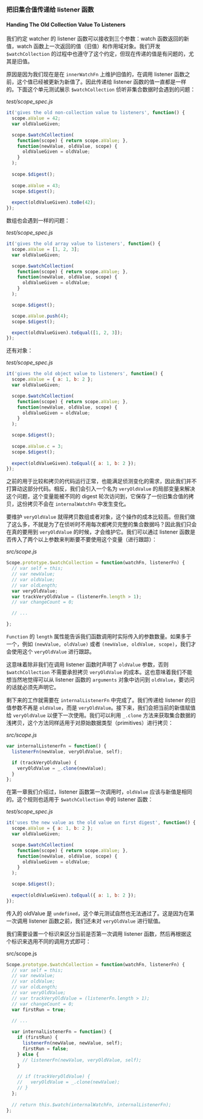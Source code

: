 ### 把旧集合值传递给 listener 函数
#### Handing The Old Collection Value To Listeners

我们约定 watcher 的 listener 函数可以接收到三个参数：watch 函数返回的新值，watch 函数上一次返回的值（旧值）和作用域对象。我们开发 `$watchCollection` 的过程中也遵守了这个约定，但现在传递的值是有问题的，尤其是旧值。

原因是因为我们现在是在 `innerWatchFn` 上维护旧值的，在调用 listener 函数之前，这个值已经被更新为新值了。因此传递给 listener 函数的值一直都是一样的。下面这个单元测试展示 `$watchCollection` 侦听非集合数据时会遇到的问题：

_test/scope_spec.js_

```js
it('gives the old non-collection value to listeners', function() {
  scope.aValue = 42;
  var oldValueGiven;

  scope.$watchCollection(
    function(scope) { return scope.aValue; },
    function(newValue, oldValue, scope) {
      oldValueGiven = oldValue;
    }
  );
  
  scope.$digest();
  
  scope.aValue = 43;
  scope.$digest();
  
  expect(oldValueGiven).toBe(42);
});
```

数组也会遇到一样的问题：

_test/scope_spec.js_

```js
it('gives the old array value to listeners', function() {
  scope.aValue = [1, 2, 3];
  var oldValueGiven;

  scope.$watchCollection(
    function(scope) { return scope.aValue; },
    function(newValue, oldValue, scope) {
      oldValueGiven = oldValue;
    }
  );

  scope.$digest();

  scope.aValue.push(4);
  scope.$digest();

  expect(oldValueGiven).toEqual([1, 2, 3]);
});
```

还有对象：

_test/scope_spec.js_

```js
it('gives the old object value to listeners', function() {
  scope.aValue = { a: 1, b: 2 };
  var oldValueGiven;

  scope.$watchCollection(
    function(scope) { return scope.aValue; },
    function(newValue, oldValue, scope) {
      oldValueGiven = oldValue;
    }
  );

  scope.$digest();
  
  scope.aValue.c = 3;
  scope.$digest();
  
  expect(oldValueGiven).toEqual({ a: 1, b: 2 });
});
```

之前的用于比较和拷贝的代码运行正常，也能满足侦测变化的需求，因此我们并不打算动这部分代码。相反，我们会引入一个名为 `veryOldValue` 的局部变量来解决这个问题，这个变量能被不同的 digest 轮次访问到，它保存了一份旧集合值的拷贝，这份拷贝不会在 `internalWatchFn` 中发生变化。
  
要维护 `veryOldValue` 就得拷贝数组或者对象，这个操作的成本比较高。但我们做了这么多，不就是为了在侦听时不用每次都拷贝完整的集合数据吗？因此我们只会在真的要用到 `veryOldValue` 的时候，才会维护它。我们可以通过 listener 函数是否传入了两个以上参数来判断要不要使用这个变量（进行跟踪）：

_src/scope.js_

```js
Scope.prototype.$watchCollection = function(watchFn, listenerFn) {
  // var self = this;
  // var newValue;
  // var oldValue;
  // var oldLength;
  var veryOldValue;
  var trackVeryOldValue = (listenerFn.length > 1);
  // var changeCount = 0;

  // ...

};
````

`Function` 的 `length` 属性能告诉我们函数调用时实际传入的参数数量。如果多于一个，例如 `(newValue, oldValue)` 或者 `(newValue, oldValue, scope)`，我们才会使用这个 `veryOldValue` 进行跟踪。

这意味着除非我们在调用 listener 函数时声明了 `oldValue` 参数，否则 `$watchCollection` 不需要承担拷贝 `veryOldValue` 的成本。这也意味着我们不能想当然地觉得可以从 listener 函数的 `arguments` 对象中访问到 `oldValue`，要访问的话就必须先声明它。

剩下来的工作就需要在 `internalListenerFn` 中完成了。我们传递给 listener 的旧值参数不再是 `oldValue`，而是 `veryOldValue`。接下来，我们会把当前的新值赋值给 `veryOldValue` 以便下一次使用。我们可以利用 `_.clone` 方法来获取集合数据的浅拷贝，这个方法同样适用于对原始数据类型（primitives）进行拷贝：

_src/scope.js_

```js
var internalListenerFn = function() {
  listenerFn(newValue, veryOldValue, self);

  if (trackVeryOldValue) {
    veryOldValue = _.clone(newValue);
  }
};
```

在第一章我们介绍过，listener 函数第一次调用时，`oldValue` 应该与新值是相同的。这个规则也适用于 `$watchCollection` 中的 listener 函数：

_test/scope_spec.js_

```js
it('uses the new value as the old value on first digest', function() {
  scope.aValue = { a: 1, b: 2 };
  var oldValueGiven;

  scope.$watchCollection(
    function(scope) { return scope.aValue; },
    function(newValue, oldValue, scope) {
      oldValueGiven = oldValue;
    }
  );

  scope.$digest();
  
  expect(oldValueGiven).toEqual({ a: 1, b: 2 });
});
```

传入的 oldValue 是 `undefined`，这个单元测试自然也无法通过了。这是因为在第一次调用 listener 函数之前，我们还未对 `veryOldValue` 进行赋值。

我们需要设置一个标识来区分当前是否第一次调用 listener 函数，然后再根据这个标识来选用不同的调用方式即可：

src/scope.js

```js
Scope.prototype.$watchCollection = function(watchFn, listenerFn) {
  // var self = this;
  // var newValue;
  // var oldValue;
  // var oldLength;
  // var veryOldValue;
  // var trackVeryOldValue = (listenerFn.length > 1);
  // var changeCount = 0;
  var firstRun = true;

  // ...
  
  var internalListenerFn = function() {
    if (firstRun) {
      listenerFn(newValue, newValue, self);
      firstRun = false;
    } else {
      // listenerFn(newValue, veryOldValue, self);
    }

    // if (trackVeryOldValue) {
    //   veryOldValue = _.clone(newValue);
    // }
  };
  
  // return this.$watch(internalWatchFn, internalListenerFn);
};
```